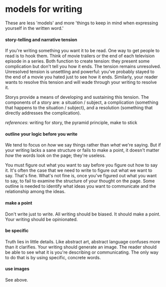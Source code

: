 # models for writing

These are less 'models' and more 'things to keep in mind when expressing yourself in the written word.'

#### story-telling and narrative tension

If you're writing something you want it to be read. One way to get people to read is to hook them. Think of movie trailers or the end of each television episode in a series. Both function to create tension: they present some complication but don't tell you how it ends. The tension remains unresolved. Unresolved tension is unsettling and powerful: you've probably stayed to the end of a movie you hated just to see how it ends. Similarly, your reader wants to resolve this tension and will wade through your writing to resolve it.

Storys provide a means of developing and sustaining this tension. The components of a story are: a situation / subject, a complication (something that happens to the situation / subject), and a resolution (something that directly addresses the complication).

_references_: writing for story, the pyramid principle, make to stick

#### outline your logic before you write

We tend to focus on _how_ we say things rather than _what_ we're saying. But if your writing lacks a sane structure or fails to make a point, it doesn't matter _how_ the words look on the page; they're useless.

You must figure out what you want to say before you figure out how to say it. It's often the case that we need to write to figure out what we want to say. That's fine. What's not fine is, once you've figured out what you want to say, to fail to examine the structure of your thought on the page. Some outline is needed to identify what ideas you want to communicate and the relationship among the ideas.

#### make a point

Don't write just to write. All writing should be biased. It should make a point. Your writing should be opinionated.

#### be specific

Truth lies in little details. Like abstract art, abstract language confuses more than it clarifies. Your writing should generate an image. The reader should be able to see what it is you're describing or communicating. The only way to do that is by using specific, concrete words.

#### use images

See above.